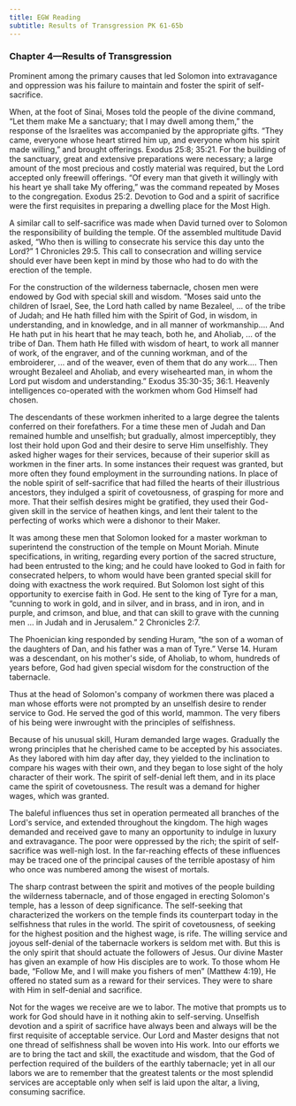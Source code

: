 ```yaml
---
title: EGW Reading
subtitle: Results of Transgression PK 61-65b
---
```


### Chapter 4—Results of Transgression

Prominent among the primary causes that led Solomon into extravagance and oppression was his failure to maintain and foster the spirit of self-sacrifice.

When, at the foot of Sinai, Moses told the people of the divine command, “Let them make Me a sanctuary; that I may dwell among them,” the response of the Israelites was accompanied by the appropriate gifts. “They came, everyone whose heart stirred him up, and everyone whom his spirit made willing,” and brought offerings. Exodus 25:8; 35:21. For the building of the sanctuary, great and extensive preparations were necessary; a large amount of the most precious and costly material was required, but the Lord accepted only freewill offerings. “Of every man that giveth it willingly with his heart ye shall take My offering,” was the command repeated by Moses to the congregation. Exodus 25:2. Devotion to God and a spirit of sacrifice were the first requisites in preparing a dwelling place for the Most High.

A similar call to self-sacrifice was made when David turned over to Solomon the responsibility of building the temple. Of the assembled multitude David asked, “Who then is willing to consecrate his service this day unto the Lord?” 1 Chronicles 29:5. This call to consecration and willing service should ever have been kept in mind by those who had to do with the erection of the temple.

For the construction of the wilderness tabernacle, chosen men were endowed by God with special skill and wisdom. “Moses said unto the children of Israel, See, the Lord hath called by name Bezaleel, ... of the tribe of Judah; and He hath filled him with the Spirit of God, in wisdom, in understanding, and in knowledge, and in all manner of workmanship.... And He hath put in his heart that he may teach, both he, and Aholiab, ... of the tribe of Dan. Them hath He filled with wisdom of heart, to work all manner of work, of the engraver, and of the cunning workman, and of the embroiderer, ... and of the weaver, even of them that do any work.... Then wrought Bezaleel and Aholiab, and every wisehearted man, in whom the Lord put wisdom and understanding.” Exodus 35:30-35; 36:1. Heavenly intelligences co-operated with the workmen whom God Himself had chosen.

The descendants of these workmen inherited to a large degree the talents conferred on their forefathers. For a time these men of Judah and Dan remained humble and unselfish; but gradually, almost imperceptibly, they lost their hold upon God and their desire to serve Him unselfishly. They asked higher wages for their services, because of their superior skill as workmen in the finer arts. In some instances their request was granted, but more often they found employment in the surrounding nations. In place of the noble spirit of self-sacrifice that had filled the hearts of their illustrious ancestors, they indulged a spirit of covetousness, of grasping for more and more. That their selfish desires might be gratified, they used their God-given skill in the service of heathen kings, and lent their talent to the perfecting of works which were a dishonor to their Maker.

It was among these men that Solomon looked for a master workman to superintend the construction of the temple on Mount Moriah. Minute specifications, in writing, regarding every portion of the sacred structure, had been entrusted to the king; and he could have looked to God in faith for consecrated helpers, to whom would have been granted special skill for doing with exactness the work required. But Solomon lost sight of this opportunity to exercise faith in God. He sent to the king of Tyre for a man, “cunning to work in gold, and in silver, and in brass, and in iron, and in purple, and crimson, and blue, and that can skill to grave with the cunning men ... in Judah and in Jerusalem.” 2 Chronicles 2:7.

The Phoenician king responded by sending Huram, “the son of a woman of the daughters of Dan, and his father was a man of Tyre.” Verse 14. Huram was a descendant, on his mother's side, of Aholiab, to whom, hundreds of years before, God had given special wisdom for the construction of the tabernacle.

Thus at the head of Solomon's company of workmen there was placed a man whose efforts were not prompted by an unselfish desire to render service to God. He served the god of this world, mammon. The very fibers of his being were inwrought with the principles of selfishness.

Because of his unusual skill, Huram demanded large wages. Gradually the wrong principles that he cherished came to be accepted by his associates. As they labored with him day after day, they yielded to the inclination to compare his wages with their own, and they began to lose sight of the holy character of their work. The spirit of self-denial left them, and in its place came the spirit of covetousness. The result was a demand for higher wages, which was granted.

The baleful influences thus set in operation permeated all branches of the Lord's service, and extended throughout the kingdom. The high wages demanded and received gave to many an opportunity to indulge in luxury and extravagance. The poor were oppressed by the rich; the spirit of self-sacrifice was well-nigh lost. In the far-reaching effects of these influences may be traced one of the principal causes of the terrible apostasy of him who once was numbered among the wisest of mortals.

The sharp contrast between the spirit and motives of the people building the wilderness tabernacle, and of those engaged in erecting Solomon's temple, has a lesson of deep significance. The self-seeking that characterized the workers on the temple finds its counterpart today in the selfishness that rules in the world. The spirit of covetousness, of seeking for the highest position and the highest wage, is rife. The willing service and joyous self-denial of the tabernacle workers is seldom met with. But this is the only spirit that should actuate the followers of Jesus. Our divine Master has given an example of how His disciples are to work. To those whom He bade, “Follow Me, and I will make you fishers of men” (Matthew 4:19), He offered no stated sum as a reward for their services. They were to share with Him in self-denial and sacrifice.

Not for the wages we receive are we to labor. The motive that prompts us to work for God should have in it nothing akin to self-serving. Unselfish devotion and a spirit of sacrifice have always been and always will be the first requisite of acceptable service. Our Lord and Master designs that not one thread of selfishness shall be woven into His work. Into our efforts we are to bring the tact and skill, the exactitude and wisdom, that the God of perfection required of the builders of the earthly tabernacle; yet in all our labors we are to remember that the greatest talents or the most splendid services are acceptable only when self is laid upon the altar, a living, consuming sacrifice.